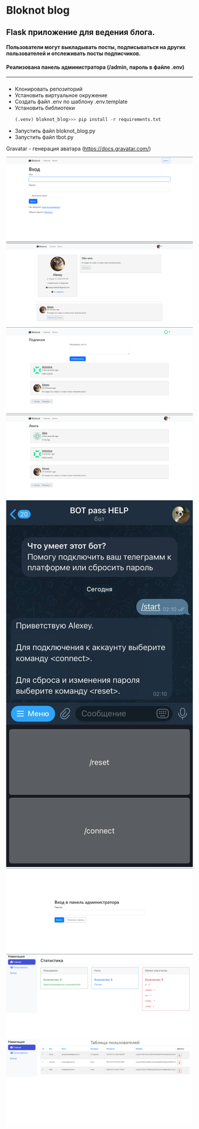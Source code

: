 # Bloknot blog

## Flask приложение для ведения блога.
#### Пользователи могут выкладывать посты, подписываться на других пользователей и отслеживать посты подписчиков.
#### Реализована панель администратора (/admin, пароль в файле .env)
___
### 
- Клонировать репозиторий
- Установить виртуальное окружение
- Создать файл .env по шаблону .env.template
- Установить библиотеки
  ```python
  (.venv) bloknot_blog>>> pip install -r requirements.txt
  ```
- Запустить файл bloknot_blog.py
- Запустить файл tbot.py

Gravatar - генерация аватара (https://docs.gravatar.com/)

![Вход](https://github.com/AlekseyRodimkin/bloknot_blog/raw/main/README/login.png)
![Профиль](https://github.com/AlekseyRodimkin/bloknot_blog/raw/main/README/user.png)
![Главная](https://github.com/AlekseyRodimkin/bloknot_blog/raw/main/README/main.png)
![Лента](https://github.com/AlekseyRodimkin/bloknot_blog/raw/main/README/main2.png)
![Бот](https://github.com/AlekseyRodimkin/bloknot_blog/raw/main/README/bot.jpg)
![Вход администратора](https://github.com/AlekseyRodimkin/bloknot_blog/raw/main/README/admin_login.png)
![Админ главная](https://github.com/AlekseyRodimkin/bloknot_blog/raw/main/README/admin_main.png)
![Админ users](https://github.com/AlekseyRodimkin/bloknot_blog/raw/main/README/admin_users.png)
